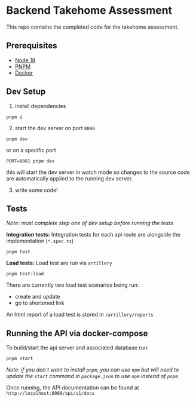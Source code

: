 # Backend Takehome Assessment

This repo contains the completed code for the takehome assessment.

## Prerequisites

- [Node 18](https://nodejs.org/en/download)
- [PNPM](https://pnpm.io/installation)
- [Docker](https://docs.docker.com/engine/install/)

## Dev Setup

1. install dependencies

```
pnpm i
```

2. start the dev server on port `8080`

```
pnpm dev
```

or on a specific port

```
PORT=8081 pnpm dev
```

this will start the dev server in watch mode so changes to the source code are automatically applied to the running dev server.

3. write some code!

## Tests

_Note: must complete step one of dev setup before running the tests_

**Integration tests:**
Integration tests for each api route are alongside the implementation (`*.spec.ts`)

```
pnpm test
```

**Load tests:**
Load test are run via `artillery`

```
pnpm test:load
```

There are currently two load test scenarios being run:

- create and update
- go to shortened link

An html report of a load test is stored in `/artillery/reports`

## Running the API via docker-compose

To build/start the api server and associated database run:

```
pnpm start
```

_Note: if you don't want to install `pnpm`, you can use `npm` but will need to update the `start` command in `package.json` to use `npm` instead of `pnpm`_

Once running, the API documentation can be found at `http://localhost:8080/api/v1/docs`
